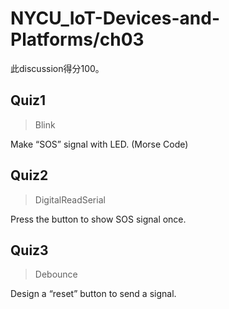 # NYCU_IoT-Devices-and-Platforms/ch03
此discussion得分100。
## Quiz1
> Blink

Make “SOS” signal with LED. (Morse Code)

## Quiz2
> DigitalReadSerial

Press the button to show SOS signal once.

## Quiz3
> Debounce

Design a “reset” button to send a signal.
